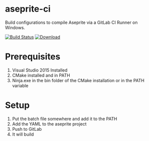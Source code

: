 # aseprite-ci
Build configurations to compile Aseprite via a GitLab CI Runner on Windows.

[![Build Status](https://gitlab.com/ioncodes/aseprite/badges/master/build.svg)](https://gitlab.com/ioncodes/aseprite/commits/master)
[![Download](https://img.shields.io/badge/download-here-blue.svg)](https://gitlab.com/ioncodes/aseprite/pipelines)

# Prerequisites
1. Visual Studio 2015 Installed
2. CMake installed and in PATH
3. Ninja.exe in the bin folder of the CMake installation or in the PATH variable

# Setup
1. Put the batch file somewhere and add it to the PATH
2. Add the YAML to the aseprite project
3. Push to GitLab
4. It will build
